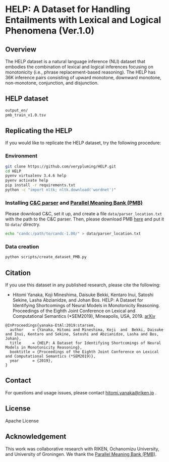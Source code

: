 # HELP: A Dataset for Handling Entailments with Lexical and Logical Phenomena (Ver.1.0)

## Overview
The HELP dataset is a natural language inference (NLI) dataset that embodies the combination of lexical and logical inferences focusing on monotonicity (i.e., phrase replacement-based reasoning).
The HELP has 36K inference pairs consisting of upward monotone, downward monotone, non-monotone, conjunction, and disjunction.

## HELP dataset
```bash
output_en/
pmb_train_v1.0.tsv
```

## Replicating the HELP
If you would like to replicate the HELP dataset, try the following procedure:
### Environment
```bash
git clone https://github.com/verypluming/HELP.git
cd HELP
pyenv virtualenv 3.4.6 help
pyenv activate help
pip install -r requirements.txt
python -c "import nltk; nltk.download('wordnet')"
```

### Installing [C&C parser](http://www.cl.cam.ac.uk/~sc609/candc-1.00.html) and [Parallel Meaning Bank (PMB)](http://pmb.let.rug.nl/)
Please download C&C, set it up, and create a file `data/parser_location.txt` with the path to the C&C parser.
Then, please download PMB [here](https://pmbdemo.webhosting.rug.nl/data.php) and put it to `data/` directry.

```bash
echo "candc:/path/to/candc-1.00/" > data/parser_location.txt
```

### Data creation

```bash
python scripts/create_dataset_PMB.py
```

## Citation
If you use this dataset in any published research, please cite the following:
* Hitomi Yanaka, Koji Mineshima, Daisuke Bekki, Kentaro Inui, Satoshi Sekine, Lasha Abzianidze, and Johan Bos. HELP: A Dataset for Identifying Shortcomings of Neural Models in Monotonicity Reasoning. Proceedings of the Eighth Joint Conference on Lexical and Computational Semantics (\*SEM2019), Mineapolis, USA, 2019. [arXiv](https://arxiv.org/pdf/1904.12166.pdf)

```
@InProceedings{yanaka-EtAl:2019:starsem,
  author    = {Yanaka, Hitomi and Mineshima, Koji  and  Bekki, Daisuke and Inui, Kentaro and Sekine, Satoshi and Abzianidze, Lasha and Bos, Johan},
  title     = {HELP: A Dataset for Identifying Shortcomings of Neural Models in Monotonicity Reasoning},
  booktitle = {Proceedings of the Eighth Joint Conference on Lexical and Computational Semantics (*SEM2019)},
  year      = {2019},
}
```

## Contact
For questions and usage issues, please contact hitomi.yanaka@riken.jp .

## License
Apache License

## Acknowledgement
This work was collaborative research with RIKEN, Ochanomizu University, and University of Groningen.
We thank the [Parallel Meaning Bank (PMB)](http://pmb.let.rug.nl/).

